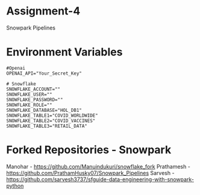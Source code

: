 # Assignment-4

Snowpark Pipelines

# Environment Variables

```
#Openai
OPENAI_API="Your_Secret_Key"

# Snowflake 
SNOWFLAKE_ACCOUNT=""
SNOWFLAKE_USER=""
SNOWFLAKE_PASSWORD=""
SNOWFLAKE_ROLE=""
SNOWFLAKE_DATABASE="HOL_DB1"
SNOWFLAKE_TABLE1="COVID_WORLDWIDE"
SNOWFLAKE_TABLE2="COVID_VACCINES"
SNOWFLAKE_TABLE3="RETAIL_DATA"
```

# Forked Repositories - Snowpark

Manohar - https://github.com/Manuindukuri/snowflake_fork
Prathamesh - https://github.com/PrathamHusky07/Snowpark_Pipelines
Sarvesh - https://github.com/sarvesh3737/sfguide-data-engineering-with-snowpark-python